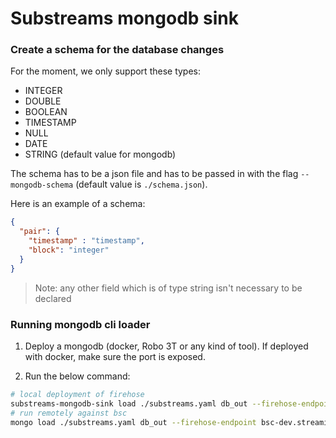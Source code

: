 # Substreams mongodb sink

### Create a schema for the database changes
For the moment, we only support these types:
- INTEGER
- DOUBLE
- BOOLEAN
- TIMESTAMP
- NULL
- DATE
- STRING (default value for mongodb)

The schema has to be a json file and has to be passed in with the flag `--mongodb-schema` (default value is `./schema.json`).

Here is an example of a schema:
```json
{
  "pair": {
    "timestamp" : "timestamp",
    "block": "integer"
  }
}
```

> Note: any other field which is of type string isn't necessary to be declared 

### Running mongodb cli loader
1. Deploy a mongodb (docker, Robo 3T or any kind of tool). If deployed with docker, make sure the port is exposed.

2. Run the below command:
```bash
# local deployment of firehose
substreams-mongodb-sink load ./substreams.yaml db_out --firehose-endpoint localhost:9000 -p -s 6810706 -t 6810806 
# run remotely against bsc
mongo load ./substreams.yaml db_out --firehose-endpoint bsc-dev.streamingfast.io -s 6810706 -t 6810806 
```
